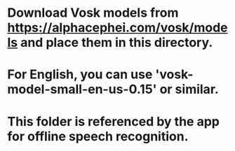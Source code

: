 # Download Vosk models from https://alphacephei.com/vosk/models and place them in this directory.

# For English, you can use 'vosk-model-small-en-us-0.15' or similar.

# This folder is referenced by the app for offline speech recognition.
